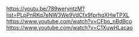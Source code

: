 https://youtu.be/789weryntzM?list=PLpPnRKq7eNW3We9VdCfx9fprhqXHwTPXL
https://www.youtube.com/watch?v=CFbo_nBdBco
https://www.youtube.com/watch?v=C1XuwHLacao